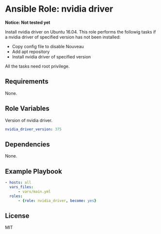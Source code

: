 Ansible Role: nvidia driver
=========

**Notice: Not tested yet**

Install nvidia driver on Ubuntu 16.04.
This role performs the followig tasks if a nvidia driver of specified version has not been installed:

- Copy config file to disable Nouveau
- Add apt repository
- Install nvidia driver of specified version

All the tasks need root privilege.

Requirements
------------

None.

Role Variables
--------------

Version of nvidia driver.

``` yaml
nvidia_driver_version: 375
```

Dependencies
------------

None.

Example Playbook
----------------

``` yaml
- hosts: all
  vars_files:
      - vars/main.yml
  roles:
      - {role: nvidia_driver, become: yes}
```

License
-------

MIT

